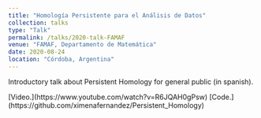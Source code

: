 ```yaml
---
title: "Homología Persistente para el Análisis de Datos"
collection: talks
type: "Talk"
permalink: /talks/2020-talk-FAMAF
venue: "FAMAF, Departamento de Matemática"
date: 2020-08-24
location: "Córdoba, Argentina"
---
```


<p>Introductory talk about Persistent Homology for general public (in spanish).</p>
[Video.](https://www.youtube.com/watch?v=R6JQAH0gPsw)
[Code.](https://github.com/ximenafernandez/Persistent_Homology)
